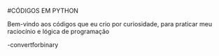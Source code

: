 
#CÓDIGOS EM PYTHON

Bem-vindo aos códigos que eu crio por curiosidade, para praticar meu raciocínio e lógica de programação


 -convertforbinary